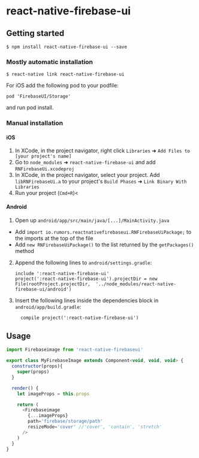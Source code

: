 
# react-native-firebase-ui

## Getting started

`$ npm install react-native-firebase-ui --save`

### Mostly automatic installation

`$ react-native link react-native-firebase-ui`

For iOS add the following pod to your podfile:
```
pod 'FirebaseUI/Storage'
```
and run pod install.

### Manual installation


#### iOS

1. In XCode, in the project navigator, right click `Libraries` ➜ `Add Files to [your project's name]`
2. Go to `node_modules` ➜ `react-native-firebase-ui` and add `RNFirebaseUi.xcodeproj`
3. In XCode, in the project navigator, select your project. Add `libRNFirebaseUi.a` to your project's `Build Phases` ➜ `Link Binary With Libraries`
4. Run your project (`Cmd+R`)<

#### Android

1. Open up `android/app/src/main/java/[...]/MainActivity.java`
  - Add `import io.rumors.reactnativefirebaseui.RNFirebaseUiPackage;` to the imports at the top of the file
  - Add `new RNFirebaseUiPackage()` to the list returned by the `getPackages()` method
2. Append the following lines to `android/settings.gradle`:
  	```
  	include ':react-native-firebase-ui'
  	project(':react-native-firebase-ui').projectDir = new File(rootProject.projectDir, 	'../node_modules/react-native-firebase-ui/android')
  	```
3. Insert the following lines inside the dependencies block in `android/app/build.gradle`:
  	```
      compile project(':react-native-firebase-ui')
  	```


## Usage
```javascript
import Firebaseimage from 'react-native-firebaseui'

export class MyFirebaseImage extends Component<void, void, void> {
  constructor(props){
    super(props)
  }

  render() {
    let imageProps = this.props

    return (
      <Firebaseimage
        {...imageProps}
        path='firebase/storage/path'
        resizeMode='cover' //'cover', 'contain', 'stretch'
      />
    )
  }
}
```
